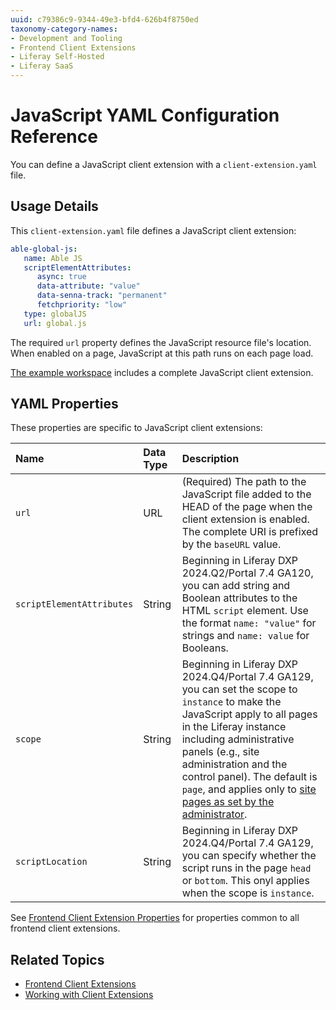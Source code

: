```yaml
---
uuid: c79386c9-9344-49e3-bfd4-626b4f8750ed
taxonomy-category-names:
- Development and Tooling
- Frontend Client Extensions
- Liferay Self-Hosted
- Liferay SaaS
---
```


# JavaScript YAML Configuration Reference

You can define a JavaScript client extension with a `client-extension.yaml` file.

## Usage Details

This `client-extension.yaml` file defines a JavaScript client extension:

```yaml
able-global-js:
   name: Able JS
   scriptElementAttributes:
      async: true
      data-attribute: "value"
      data-senna-track: "permanent"
      fetchpriority: "low"
   type: globalJS
   url: global.js
```

The required `url` property defines the JavaScript resource file's location. When enabled on a page, JavaScript at this path runs on each page load.

[The example workspace](https://github.com/liferay/liferay-portal/tree/master/workspaces/liferay-sample-workspace/client-extensions/liferay-sample-global-js-2) includes a complete JavaScript client extension.

## YAML Properties

These properties are specific to JavaScript client extensions:

| Name                      | Data Type | Description                                                                                                                                                                                                                                                                                                                   |
| :------------------------ | :-------- | :---------------------------------------------------------------------------------------------------------------------------------------------------------------------------------------------------------------------------------------------------------------------------------------------------------------------------- |
| `url`                     | URL       | (Required) The path to the JavaScript file added to the HEAD of the page when the client extension is enabled. The complete URI is prefixed by the `baseURL` value.                                                                                                                                                           |
| `scriptElementAttributes` | String    | Beginning in Liferay DXP 2024.Q2/Portal 7.4 GA120, you can add string and Boolean attributes to the HTML `script` element. Use the format `name: "value"` for strings and `name: value` for Booleans.                                                                                                                         |
| `scope`                   | String    | Beginning in Liferay DXP 2024.Q4/Portal 7.4 GA129, you can set the scope to `instance` to make the JavaScript apply to all pages in the Liferay instance including administrative panels (e.g., site administration and the control panel). The default is `page`, and applies only to [site pages as set by the administrator](../using-a-javascript-client-extension.md#use-the-client-extension-on-a-page). |
| `scriptLocation`          | String    | Beginning in Liferay DXP 2024.Q4/Portal 7.4 GA129, you can specify whether the script runs in the page `head` or `bottom`. This onyl applies when the scope is `instance`.                                                                                                                                                    |

See [Frontend Client Extension Properties](../../customizing-liferays-look-and-feel.md#frontend-client-extension-properties) for properties common to all frontend client extensions.

## Related Topics

- [Frontend Client Extensions](../../customizing-liferays-look-and-feel.md)
- [Working with Client Extensions](../../client-extensions/working-with-client-extensions.md)
